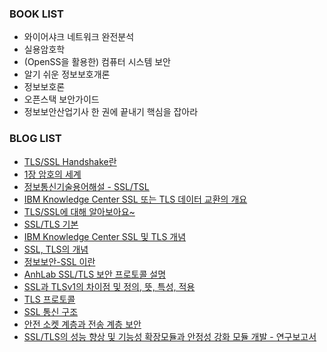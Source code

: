 ### BOOK LIST
- 와이어샤크 네트워크 완전분석
- 실용암호학
- (OpenSS을 활용한) 컴퓨터 시스템 보안
- 알기 쉬운 정보보호개론
- 정보보호론
- 오픈스택 보안가이드
- 정보보안산업기사 한 권에 끝내기 핵심을 잡아라

### BLOG LIST
- [TLS/SSL Handshake란](https://hanjungv.github.io/2017-11-07-1_CS_SSL/)
- [1장 암호의 세계](http://www.parkjonghyuk.net/lecture/2011-1st-lecture/modernCrypto/chap14.pdf)
- [정보통신기술용어해설 - SSL/TSL](http://www.ktword.co.kr/abbr_view.php?m_temp1=1957)
- [IBM Knowledge Center SSL 또는 TLS 데이터 교환의 개요](https://www.ibm.com/support/knowledgecenter/ko/SSFKSJ_7.1.0/com.ibm.mq.doc/sy10660_.htm)
- [TLS/SSL에 대해 알아보아요~](http://btsweet.blogspot.kr/2014/06/tls-ssl.html)
- [SSL/TLS 기본](https://eastdg.wordpress.com/2014/04/09/ssltls-%EA%B8%B0%EB%B3%B8/)
- [IBM Knowledge Center SSL 및 TLS 개념](https://www.ibm.com/support/knowledgecenter/ko/SSFKSJ_7.1.0/com.ibm.mq.doc/sy10640_.htm)
- [SSL, TLS의 개념](http://hack-cracker.tistory.com/142)
- [정보보안-SSL 이란](http://12bme.tistory.com/80)
- [AnhLab SSL/TLS 보안 프로토콜 설명](http://v3.nonghyup.com/secu_info_view.asp?list=/secu_info_list.asp&seq=8749&pageno=62&v_num=443)
- [SSL과 TLSv1의 차이점 및 정의, 뜻, 특성, 적용](http://soul0.tistory.com/214)
- [TLS 프로토콜](http://marcof.tistory.com/87)
- [SSL 통신 구조](http://happydal.blogspot.kr/2010/08/ssl-%ED%86%B5%EC%8B%A0-%EA%B5%AC%EC%A1%B0.html#!/2010/08/ssl-%ED%86%B5%EC%8B%A0-%EA%B5%AC%EC%A1%B0.html)
- [안전 소켓 계층과 전송 계층 보안](http://www.google.co.kr/url?sa=t&rct=j&q=&esrc=s&source=web&cd=8&ved=0ahUKEwj7qrCLuNbXAhWHU7wKHUbXCkUQFghMMAc&url=http%3A%2F%2Fpel.smuc.ac.kr%2Fphpbb%2Fdownload%2Ffile.php%3Fid%3D6%26sid%3Dd692b007f1a6e771dfa83172622db9e2&usg=AOvVaw36e2uJpdCuiJLS34RPkzX6)
- [SSL/TLS의 성능 향상 및 기능성 확장모듈과 안정성 강화 모듈 개발 - 연구보고서](http://www.itfind.or.kr/Report/200201/KISA/KISA-0138/KISA-0138.pdf)
